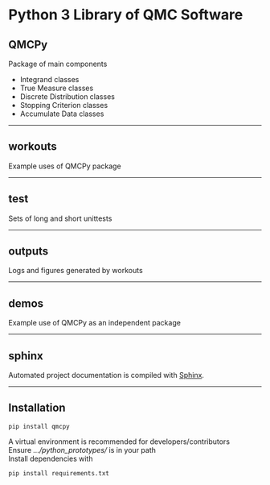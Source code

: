 # Python 3 Library of QMC Software

## QMCPy

Package of main components

- Integrand classes
- True Measure classes
- Discrete Distribution classes
- Stopping Criterion classes
- Accumulate Data classes

<hr>

## workouts

Example uses of QMCPy package

<hr>

## test

Sets of long and short unittests

<hr>

## outputs

Logs and figures generated by workouts

<hr>

## demos

Example use of QMCPy as an independent package

<hr>

## sphinx

Automated project documentation is compiled with [Sphinx](http://www.sphinx-doc.org/).

<hr>

## Installation

~~~
pip install qmcpy
~~~

A virtual environment is recommended for developers/contributors\
Ensure *.../python_prototypes/* is in your path\
Install dependencies with

~~~
pip install requirements.txt
~~~